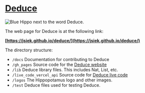 # [Deduce](https://jsiek.github.io/deduce/)

![Blue Hippo next to the word Deduce.](/logos/Main-Logo.svg)

The web page for Deduce is at the following link:

**[https://jsiek.github.io/deduce/](https://jsiek.github.io/deduce/)**

The directory structure:
* `/docs` Documentation for contributing to Deduce
* `/gh_pages` Source code for the [Deduce website](https://jsiek.github.io/deduce/)
* `/lib` Deduce library files. This includes Nat, List, etc.
* `/live_code_vercel_api` Source code for [Deduce live code](https://jsiek.github.io/deduce/sandbox.html)
* `/logos` The Hippopotamus logo and other images.
* `/test` Deduce files used for testing Deduce.

